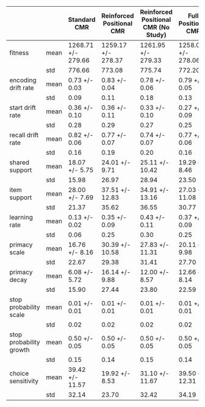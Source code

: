 | | | Standard CMR | Reinforced Positional CMR | Reinforced Positional CMR (No Study) | Full Positional CMR | Positional CMR |
|---|---|---|---|---|---|---|
| fitness | mean | 1268.71 +/- 279.66 | 1259.17 +/- 278.37 | 1261.95 +/- 279.33 | 1258.02 +/- 278.06 | 1260.15 +/- 278.41 |
| | std | 776.66 | 773.08 | 775.74 | 772.20 | 773.19 |
| encoding drift rate | mean | 0.73 +/- 0.03 | 0.83 +/- 0.04 | 0.78 +/- 0.06 | 0.79 +/- 0.05 | 0.81 +/- 0.06 |
| | std | 0.09 | 0.11 | 0.18 | 0.13 | 0.16 |
| start drift rate | mean | 0.36 +/- 0.10 | 0.36 +/- 0.11 | 0.33 +/- 0.10 | 0.27 +/- 0.09 | 0.29 +/- 0.10 |
| | std | 0.28 | 0.29 | 0.27 | 0.25 | 0.27 |
| recall drift rate | mean | 0.82 +/- 0.06 | 0.77 +/- 0.07 | 0.74 +/- 0.07 | 0.77 +/- 0.06 | 0.76 +/- 0.07 |
| | std | 0.16 | 0.19 | 0.20 | 0.16 | 0.19 |
| shared support | mean | 18.07 +/- 5.75 | 24.01 +/- 9.71 | 25.11 +/- 10.42 | 19.29 +/- 8.46 | 20.53 +/- 9.56 |
| | std | 15.98 | 26.97 | 28.94 | 23.50 | 26.56 |
| item support | mean | 28.00 +/- 7.69 | 37.51 +/- 12.83 | 34.91 +/- 13.16 | 27.03 +/- 11.08 | 30.61 +/- 11.62 |
| | std | 21.37 | 35.62 | 36.55 | 30.77 | 32.26 |
| learning rate | mean | 0.13 +/- 0.02 | 0.35 +/- 0.09 | 0.43 +/- 0.11 | 0.37 +/- 0.09 | 0.39 +/- 0.09 |
| | std | 0.06 | 0.25 | 0.30 | 0.25 | 0.25 |
| primacy scale | mean | 16.76 +/- 8.16 | 30.39 +/- 10.58 | 27.83 +/- 11.31 | 20.11 +/- 9.98 | 24.36 +/- 9.16 |
| | std | 22.67 | 29.38 | 31.41 | 27.70 | 25.44 |
| primacy decay | mean | 6.08 +/- 5.72 | 16.14 +/- 9.88 | 12.00 +/- 8.57 | 12.66 +/- 8.14 | 10.44 +/- 7.39 |
| | std | 15.90 | 27.44 | 23.80 | 22.59 | 20.53 |
| stop probability scale | mean | 0.01 +/- 0.01 | 0.01 +/- 0.01 | 0.01 +/- 0.01 | 0.01 +/- 0.01 | 0.01 +/- 0.01 |
| | std | 0.02 | 0.02 | 0.02 | 0.02 | 0.02 |
| stop probability growth | mean | 0.50 +/- 0.05 | 0.50 +/- 0.05 | 0.50 +/- 0.05 | 0.50 +/- 0.05 | 0.50 +/- 0.05 |
| | std | 0.15 | 0.14 | 0.15 | 0.14 | 0.14 |
| choice sensitivity | mean | 39.42 +/- 11.57 | 19.92 +/- 8.53 | 31.10 +/- 11.67 | 39.50 +/- 12.31 | 30.64 +/- 11.73 |
| | std | 32.14 | 23.70 | 32.42 | 34.19 | 32.59 |
